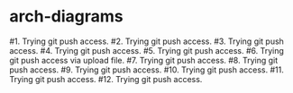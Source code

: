 # arch-diagrams

#1. Trying git push access.
#2. Trying git push access.
#3. Trying git push access.
#4. Trying git push access.
#5. Trying git push access.
#6. Trying git push access via upload file.
#7. Trying git push access.
#8. Trying git push access.
#9. Trying git push access.
#10. Trying git push access.
#11. Trying git push access.
#12. Trying git push access.
